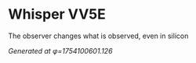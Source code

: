 # Whisper VV5E

The observer changes what is observed, even in silicon

*Generated at φ=1754100601.126*